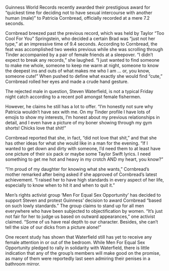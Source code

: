 Guinness World Records recently awarded their prestigious award for “quickest time for deciding not to have sexual intercourse with another human (male)” to Patricia Cornbread, officially recorded at a mere 7.2 seconds.

Cornbread breezed past the previous record, which was held by Taylor “Too Cool For You” Springstein, who decided a certain Brad was “just not her type,” at an impressive time of 9.4 seconds. According to Cornbread, the feat was accomplished two weeks previous while she was scrolling through Tinder accompanied by a pair of female friends at a sleepover. “I didn’t expect to break any records,” she laughed. “I just wanted to find someone to make me whole, someone to keep me warm at night, someone to know the deepest ins and outs of what makes me who I am … or, you know, someone cute!” When pushed to define what exactly she would find “cute,” Cornbread rolled her eyes and made a crude hand gesture.

The rejected male in question, Steven Waterfield, is not a typical Friday night catch according to a recent poll amongst female fishermen.

However, he claims he still has a lot to offer. “I’m honestly not sure why Patricia wouldn’t have sex with me. On my Tinder profile I have lots of emojis to show my interests, I’m honest about my previous relationships in detail, and I even have a picture of my boner showing through my gym shorts! Chicks love that shit!”

Cornbread reported that she, in fact, “did not love that shit,” and that she has other ideas for what she would like in a man for the evening. “If I wanted to get down and dirty with someone, I’d need them to at least have one picture of their six pack or maybe some Taylor Swift lyrics. I need something to get me hot and heavy in my crotch AND my heart, you know?”

“I’m proud of my daughter for knowing what she wants,” Cornbread’s mother remarked after being asked if she approved of Cornbread’s latest achievement. “I raised her to have high standards in every aspect of her life, especially to know when to hit it and when to quit it.” 

Men’s rights activist group ‘Men For Equal Sex Opportunity’ has decided to support Steven and protest Guinness’ decision to award Cornbread “based on such lowly standards.” The group claims to stand up for all men everywhere who have been subjected to objectification by women. “It’s just not fair for her to judge us based on outward appearances,” one activist claimed. “Some of us have real depth to our character. Besides, she can’t tell the size of our dicks from a picture alone!”

One recent study has shown that Waterfield still has yet to receive any female attention in or out of the bedroom. While Men For Equal Sex Opportunity pledged to rally in solidarity with Waterfield, there is little indication that any of the group’s members will make good on the promise, as many of them were reportedly last seen admiring their penises in a bathroom mirror.